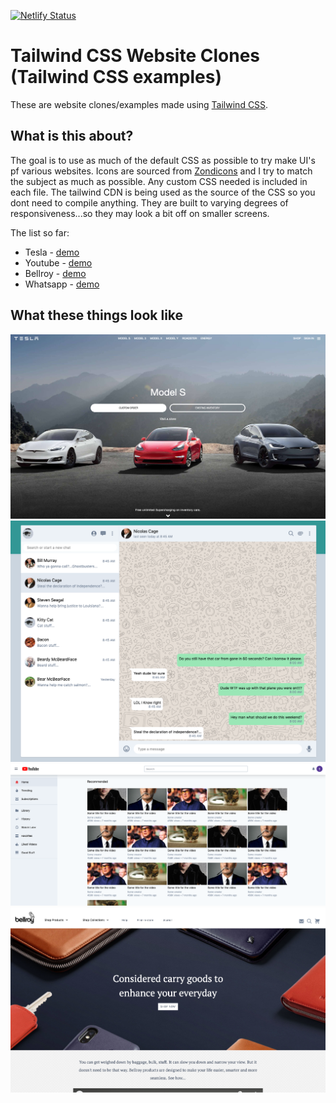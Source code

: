 [![Netlify Status](https://api.netlify.com/api/v1/badges/8d15bbfe-78cd-4e0e-8729-68c1ca6d8bce/deploy-status)](https://app.netlify.com/sites/frosty-feynman-7686e6/deploys)
# Tailwind CSS Website Clones (Tailwind CSS examples)
These are website clones/examples made using [Tailwind CSS](tailwindcss.com). 
## What is this about?
The goal is to use as much of the default CSS as possible to try make UI's pf various websites. Icons are sourced from [Zondicons](zondicons.com) and I try to match the subject as much as possible. Any custom CSS needed is included in each file. The tailwind CDN is being used as the source of the CSS so you dont need to compile anything. They are built to varying degrees of responsiveness...so they may look a bit off on smaller screens.

The list so far: 
* Tesla - [demo](https://frosty-feynman-7686e6.netlify.com/tesla)
* Youtube - [demo](https://frosty-feynman-7686e6.netlify.com/youtube)
* Bellroy - [demo](https://frosty-feynman-7686e6.netlify.com/bellroy)
* Whatsapp - [demo](https://frosty-feynman-7686e6.netlify.com/whatsapp)

## What these things look like
![Tesla Screenshot](screenshots/tesla.png)
![Whatsapp Screenshot](screenshots/whatsapp.png)
![YouTube Screenshot](screenshots/youtube.png)
![Bellroy Screenshot](screenshots/bellroy.png)